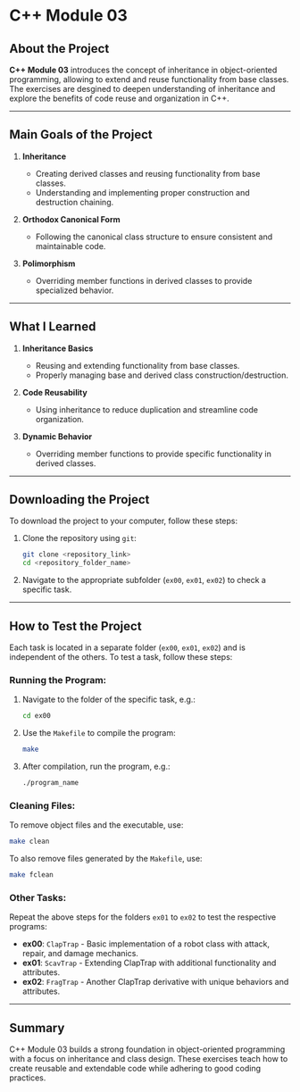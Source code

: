 # C++ Module 03

## About the Project

**C++ Module 03** introduces the concept of inheritance in object-oriented programming, allowing to extend and reuse functionality from base classes. The exercises are desgined to deepen understanding of inheritance and explore the benefits of code reuse and organization in C++.

---

## Main Goals of the Project

1. **Inheritance**
   - Creating derived classes and reusing functionality from base classes.
   - Understanding and implementing proper construction and destruction chaining.

2. **Orthodox Canonical Form**
   - Following the canonical class structure to ensure consistent and maintainable code.

3. **Polimorphism**
   - Overriding member functions in derived classes to provide specialized behavior.

---

## What I Learned

1. **Inheritance Basics**
   - Reusing and extending functionality from base classes.
   - Properly managing base and derived class construction/destruction.

2. **Code Reusability**
   - Using inheritance to reduce duplication and streamline code organization.

3. **Dynamic Behavior**
   - Overriding member functions to provide specific functionality in derived classes.

---

## Downloading the Project

To download the project to your computer, follow these steps:

1. Clone the repository using `git`:
   ```bash
   git clone <repository_link>
   cd <repository_folder_name>
   ```

2. Navigate to the appropriate subfolder (`ex00`, `ex01`, `ex02`) to check a specific task.

---

## How to Test the Project

Each task is located in a separate folder (`ex00`, `ex01`, `ex02`) and is independent of the others. To test a task, follow these steps:

### Running the Program:
1. Navigate to the folder of the specific task, e.g.:
   ```bash
   cd ex00
   ```

2. Use the `Makefile` to compile the program:
   ```bash
   make
   ```

3. After compilation, run the program, e.g.:
   ```bash
   ./program_name
   ```

### Cleaning Files:
To remove object files and the executable, use:
```bash
make clean
```

To also remove files generated by the `Makefile`, use:
```bash
make fclean
```

### Other Tasks:
Repeat the above steps for the folders `ex01` to `ex02` to test the respective programs:
- **ex00**: `ClapTrap` - Basic implementation of a robot class with attack, repair, and damage mechanics.
- **ex01**: `ScavTrap` - Extending ClapTrap with additional functionality and attributes.
- **ex02**: `FragTrap` - Another ClapTrap derivative with unique behaviors and attributes.

---

## Summary

C++ Module 03 builds a strong foundation in object-oriented programming with a focus on inheritance and class design. These exercises teach how to create reusable and extendable code while adhering to good coding practices.

